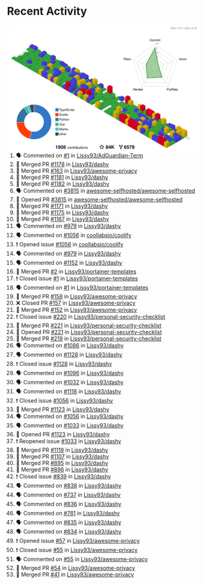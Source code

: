 # Recent Activity

<!-- Summary card -->
<a href="https://github.com/Lissy93/Lissy93/blob/master/METRICS.md">
  <img
    align="right"
    width="500"
    alt="Profile data, generated with yoshi389111/github-profile-3d-contrib"
    src="https://raw.githubusercontent.com/Lissy93/Lissy93/master/profile-3d-contrib/profile-gitblock.svg"
  />
</a>

<!--START_SECTION:activity-->
1. 🗣 Commented on [#1](https://github.com/Lissy93/AdGuardian-Term/issues/1) in [Lissy93/AdGuardian-Term](https://github.com/Lissy93/AdGuardian-Term)
2. 🎉 Merged PR [#1178](https://github.com/Lissy93/dashy/pull/1178) in [Lissy93/dashy](https://github.com/Lissy93/dashy)
3. 🎉 Merged PR [#163](https://github.com/Lissy93/awesome-privacy/pull/163) in [Lissy93/awesome-privacy](https://github.com/Lissy93/awesome-privacy)
4. 🎉 Merged PR [#1181](https://github.com/Lissy93/dashy/pull/1181) in [Lissy93/dashy](https://github.com/Lissy93/dashy)
5. 🎉 Merged PR [#1182](https://github.com/Lissy93/dashy/pull/1182) in [Lissy93/dashy](https://github.com/Lissy93/dashy)
6. 🗣 Commented on [#3815](https://github.com/awesome-selfhosted/awesome-selfhosted/issues/3815) in [awesome-selfhosted/awesome-selfhosted](https://github.com/awesome-selfhosted/awesome-selfhosted)
7. 💪 Opened PR [#3815](https://github.com/awesome-selfhosted/awesome-selfhosted/pull/3815) in [awesome-selfhosted/awesome-selfhosted](https://github.com/awesome-selfhosted/awesome-selfhosted)
8. 🎉 Merged PR [#1171](https://github.com/Lissy93/dashy/pull/1171) in [Lissy93/dashy](https://github.com/Lissy93/dashy)
9. 🎉 Merged PR [#1175](https://github.com/Lissy93/dashy/pull/1175) in [Lissy93/dashy](https://github.com/Lissy93/dashy)
10. 🎉 Merged PR [#1167](https://github.com/Lissy93/dashy/pull/1167) in [Lissy93/dashy](https://github.com/Lissy93/dashy)
11. 🗣 Commented on [#979](https://github.com/Lissy93/dashy/issues/979) in [Lissy93/dashy](https://github.com/Lissy93/dashy)
12. 🗣 Commented on [#1056](https://github.com/coollabsio/coolify/issues/1056) in [coollabsio/coolify](https://github.com/coollabsio/coolify)
13. ❗️ Opened issue [#1056](https://github.com/coollabsio/coolify/issues/1056) in [coollabsio/coolify](https://github.com/coollabsio/coolify)
14. 🗣 Commented on [#979](https://github.com/Lissy93/dashy/issues/979) in [Lissy93/dashy](https://github.com/Lissy93/dashy)
15. 🗣 Commented on [#1152](https://github.com/Lissy93/dashy/issues/1152) in [Lissy93/dashy](https://github.com/Lissy93/dashy)
16. 🎉 Merged PR [#2](https://github.com/Lissy93/portainer-templates/pull/2) in [Lissy93/portainer-templates](https://github.com/Lissy93/portainer-templates)
17. ❗️ Closed issue [#1](https://github.com/Lissy93/portainer-templates/issues/1) in [Lissy93/portainer-templates](https://github.com/Lissy93/portainer-templates)
18. 🗣 Commented on [#1](https://github.com/Lissy93/portainer-templates/issues/1) in [Lissy93/portainer-templates](https://github.com/Lissy93/portainer-templates)
19. 🎉 Merged PR [#158](https://github.com/Lissy93/awesome-privacy/pull/158) in [Lissy93/awesome-privacy](https://github.com/Lissy93/awesome-privacy)
20. ❌ Closed PR [#157](https://github.com/Lissy93/awesome-privacy/pull/157) in [Lissy93/awesome-privacy](https://github.com/Lissy93/awesome-privacy)
21. 🎉 Merged PR [#152](https://github.com/Lissy93/awesome-privacy/pull/152) in [Lissy93/awesome-privacy](https://github.com/Lissy93/awesome-privacy)
22. ❗️ Closed issue [#220](https://github.com/Lissy93/personal-security-checklist/issues/220) in [Lissy93/personal-security-checklist](https://github.com/Lissy93/personal-security-checklist)
23. 🎉 Merged PR [#221](https://github.com/Lissy93/personal-security-checklist/pull/221) in [Lissy93/personal-security-checklist](https://github.com/Lissy93/personal-security-checklist)
24. 💪 Opened PR [#221](https://github.com/Lissy93/personal-security-checklist/pull/221) in [Lissy93/personal-security-checklist](https://github.com/Lissy93/personal-security-checklist)
25. 🎉 Merged PR [#219](https://github.com/Lissy93/personal-security-checklist/pull/219) in [Lissy93/personal-security-checklist](https://github.com/Lissy93/personal-security-checklist)
26. 🗣 Commented on [#1086](https://github.com/Lissy93/dashy/issues/1086) in [Lissy93/dashy](https://github.com/Lissy93/dashy)
27. 🗣 Commented on [#1128](https://github.com/Lissy93/dashy/issues/1128) in [Lissy93/dashy](https://github.com/Lissy93/dashy)
28. ❗️ Closed issue [#1128](https://github.com/Lissy93/dashy/issues/1128) in [Lissy93/dashy](https://github.com/Lissy93/dashy)
29. 🗣 Commented on [#1096](https://github.com/Lissy93/dashy/issues/1096) in [Lissy93/dashy](https://github.com/Lissy93/dashy)
30. 🗣 Commented on [#1032](https://github.com/Lissy93/dashy/issues/1032) in [Lissy93/dashy](https://github.com/Lissy93/dashy)
31. 🗣 Commented on [#1118](https://github.com/Lissy93/dashy/issues/1118) in [Lissy93/dashy](https://github.com/Lissy93/dashy)
32. ❗️ Closed issue [#1056](https://github.com/Lissy93/dashy/issues/1056) in [Lissy93/dashy](https://github.com/Lissy93/dashy)
33. 🎉 Merged PR [#1123](https://github.com/Lissy93/dashy/pull/1123) in [Lissy93/dashy](https://github.com/Lissy93/dashy)
34. 🗣 Commented on [#1056](https://github.com/Lissy93/dashy/issues/1056) in [Lissy93/dashy](https://github.com/Lissy93/dashy)
35. 🗣 Commented on [#1033](https://github.com/Lissy93/dashy/issues/1033) in [Lissy93/dashy](https://github.com/Lissy93/dashy)
36. 💪 Opened PR [#1123](https://github.com/Lissy93/dashy/pull/1123) in [Lissy93/dashy](https://github.com/Lissy93/dashy)
37. ❗️ Reopened issue [#1033](https://github.com/Lissy93/dashy/issues/1033) in [Lissy93/dashy](https://github.com/Lissy93/dashy)
38. 🎉 Merged PR [#1119](https://github.com/Lissy93/dashy/pull/1119) in [Lissy93/dashy](https://github.com/Lissy93/dashy)
39. 🎉 Merged PR [#1107](https://github.com/Lissy93/dashy/pull/1107) in [Lissy93/dashy](https://github.com/Lissy93/dashy)
40. 🎉 Merged PR [#895](https://github.com/Lissy93/dashy/pull/895) in [Lissy93/dashy](https://github.com/Lissy93/dashy)
41. 🎉 Merged PR [#896](https://github.com/Lissy93/dashy/pull/896) in [Lissy93/dashy](https://github.com/Lissy93/dashy)
42. ❗️ Closed issue [#839](https://github.com/Lissy93/dashy/issues/839) in [Lissy93/dashy](https://github.com/Lissy93/dashy)
43. 🗣 Commented on [#838](https://github.com/Lissy93/dashy/issues/838) in [Lissy93/dashy](https://github.com/Lissy93/dashy)
44. 🗣 Commented on [#737](https://github.com/Lissy93/dashy/issues/737) in [Lissy93/dashy](https://github.com/Lissy93/dashy)
45. 🗣 Commented on [#836](https://github.com/Lissy93/dashy/issues/836) in [Lissy93/dashy](https://github.com/Lissy93/dashy)
46. 🗣 Commented on [#781](https://github.com/Lissy93/dashy/issues/781) in [Lissy93/dashy](https://github.com/Lissy93/dashy)
47. 🗣 Commented on [#835](https://github.com/Lissy93/dashy/issues/835) in [Lissy93/dashy](https://github.com/Lissy93/dashy)
48. 🗣 Commented on [#834](https://github.com/Lissy93/dashy/issues/834) in [Lissy93/dashy](https://github.com/Lissy93/dashy)
49. ❗️ Opened issue [#57](https://github.com/Lissy93/awesome-privacy/issues/57) in [Lissy93/awesome-privacy](https://github.com/Lissy93/awesome-privacy)
50. ❗️ Closed issue [#55](https://github.com/Lissy93/awesome-privacy/issues/55) in [Lissy93/awesome-privacy](https://github.com/Lissy93/awesome-privacy)
51. 🗣 Commented on [#55](https://github.com/Lissy93/awesome-privacy/issues/55) in [Lissy93/awesome-privacy](https://github.com/Lissy93/awesome-privacy)
52. 🎉 Merged PR [#54](https://github.com/Lissy93/awesome-privacy/pull/54) in [Lissy93/awesome-privacy](https://github.com/Lissy93/awesome-privacy)
53. 🎉 Merged PR [#41](https://github.com/Lissy93/awesome-privacy/pull/41) in [Lissy93/awesome-privacy](https://github.com/Lissy93/awesome-privacy)
<!--END_SECTION:activity-->
